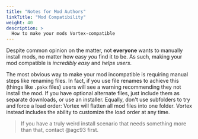 ```yaml
---
title: "Notes for Mod Authors"
linkTitle: "Mod Compatibility"
weight: 40
description: >
  How to make your mods Vortex-compatible
---
```


Despite common opinion on the matter, not **everyone** wants to manually install mods, no matter how easy _you_ find it to be. As such, making your mod compatible is _incredibly easy_ and _helps users_.

The most obvious way to make your mod incompatible is requiring manual steps like renaming files. In fact, if you use file renames to achieve this (things like `.pakx` files) users will see a warning recommending they not install the mod. If you have optional alternate files, just include them as separate downloads, or use an installer. Equally, don't use subfolders to try and force a load order: Vortex will flatten all mod files into one folder. Vortex instead includes the ability to customize the load order at any time.

> If you have a truly weird install scenario that needs something more than that, contact @agc93 first.